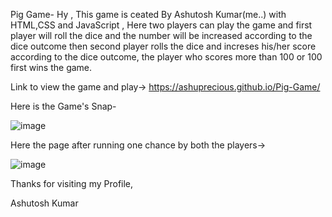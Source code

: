 Pig Game-
Hy , This game is ceated By Ashutosh Kumar(me..) with HTML,CSS and JavaScript , Here two players can play the game and first player will roll the dice and the number will be increased according to the dice outcome then second player rolls the dice and increses his/her score according to the dice outcome, the player who scores more than 100 or 100 first wins the game.




Link to view the game and play-> https://ashuprecious.github.io/Pig-Game/




Here is the Game's Snap-



![image](https://user-images.githubusercontent.com/48045926/196845664-fef9a780-1963-4971-a437-23219b8a34ee.png)

Here the page after running one chance by both the players->




![image](https://user-images.githubusercontent.com/48045926/196845900-81c2c35b-f2d3-4189-bd86-a28ac2be3fdc.png)


Thanks for visiting my Profile,

Ashutosh Kumar
